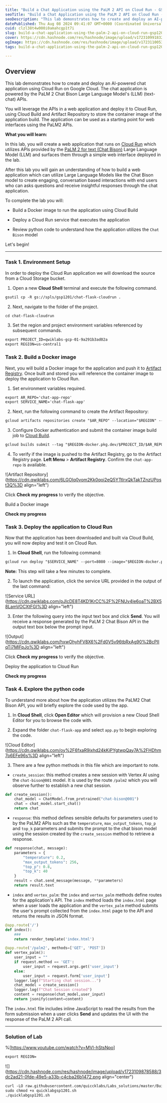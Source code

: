 ```yaml
---
title: "Build a Chat Application using the PaLM 2 API on Cloud Run - GSP1201"
seoTitle: "Build a Chat Application using the PaLM 2 API on Cloud Run - GSP1201"
seoDescription: "This lab demonstrates how to create and deploy an AI-powered chat application using Cloud Run on Google Cloud. The chat application is powered by the PaLM 2"
datePublished: Thu Aug 08 2024 09:41:07 GMT+0000 (Coordinated Universal Time)
cuid: clzl38t4w000i0amahcgp1t7i
slug: build-a-chat-application-using-the-palm-2-api-on-cloud-run-gsp1201
cover: https://cdn.hashnode.com/res/hashnode/image/upload/v1723109918328/7a0069a9-d9b6-4ee9-b9b3-e354098b0f37.png
ogImage: https://cdn.hashnode.com/res/hashnode/image/upload/v1723110053159/d23bbce1-7695-4685-bd22-f384d900c17e.png
tags: build-a-chat-application-using-the-palm-2-api-on-cloud-run-gsp1201

---
```


## **Overview**

This lab demonstrates how to create and deploy an AI-powered chat application using Cloud Run on Google Cloud. The chat application is powered by the PaLM 2 Chat Bison Large Language Model's (LLM) (text-chat) APIs.

You will leverage the APIs in a web application and deploy it to Cloud Run, using Cloud Build and Artifact Repository to store the container image of the application build. The application can be used as a starting point for web interfaces using the PaLM2 APIs.

**What you will learn:**

In this lab, you will create a web application that runs on [Cloud Run](https://cloud.google.com/run/) which utilizes APIs provided by the [PaLM 2 for text (Chat Bison)](https://cloud.google.com/vertex-ai/docs/generative-ai/model-reference/text-chat) Large Language Model (LLM) and surfaces them through a simple web interface deployed in the lab.

After this lab you will gain an understanding of how to build a web application which can utilize Large Language Models like the Chat Bison model to create engaging, conversation based interactions with end users who can asks questions and receive insightful responses through the chat application.

To complete the lab you will:

* Build a Docker image to run the application using Cloud Build
    
* Deploy a Cloud Run service that executes the application
    
* Review python code to understand how the application utilizes the `Chat Bison` model
    

Let's begin!

---

### **Task 1. Environment Setup**

In order to deploy the Cloud Run application we will download the source from a Cloud Storage bucket.

1. Open a new **Cloud Shell** terminal and execute the following command.
    

```apache
gsutil cp -R gs://spls/gsp1201/chat-flask-cloudrun .
```

2. Next, navigate to the folder of the project.
    

```apache
cd chat-flask-cloudrun
```

3. Set the region and project environment variables referenced by subsequent commands.
    

```apache
export PROJECT_ID=qwiklabs-gcp-01-9a291b3ad02a
export REGION=us-central1
```

### **Task 2. Build a Docker image**

Next, you will build a Docker image for the application and push it to [Artifact Registry](https://cloud.google.com/artifact-registry/docs/container-concepts). Once built and stored you will reference the container image to deploy the application to Cloud Run.

1. Set environment variables required.
    

```apache
export AR_REPO='chat-app-repo'
export SERVICE_NAME='chat-flask-app'
```

2. Next, run the following command to create the Artifact Repository:
    

```apache
gcloud artifacts repositories create "$AR_REPO" --location="$REGION" --repository-format=Docker
```

3. Configure Docker authentication and submit the container image build job to [Cloud Build](https://cloud.google.com/build/docs/build-push-docker-image).
    

```apache
gcloud builds submit --tag "$REGION-docker.pkg.dev/$PROJECT_ID/$AR_REPO/$SERVICE_NAME"
```

4. To verify if the image is pushed to the Artifact Registry, go to the Artifact Registry page. **Left Menu** &gt; **Artifact Registry**. Confirm the `chat-app-repo` is available.
    

![Artifact Repository](https://cdn.qwiklabs.com/6LGOIq0vom2Kk0qoi2eQ5YTtlrxQkTakTZnzUPost3Q%3D align="left")

Click **Check my progress** to verify the objective.

Build a Docker image

**Check my progress**

### **Task 3. Deploy the application to Cloud Run**

Now that the application has been downloaded and built via Cloud Build, you will now deploy and test it on Cloud Run.

1. In **Cloud Shell**, run the following command:
    

```apache
gcloud run deploy "$SERVICE_NAME" --port=8080 --image="$REGION-docker.pkg.dev/$PROJECT_ID/$AR_REPO/$SERVICE_NAME:latest" --allow-unauthenticated --region=$REGION --platform=managed --project=$PROJECT_ID --set-env-vars=GCP_PROJECT=$PROJECT_ID,GCP_REGION=$REGION
```

**Note:** This step will take a few minutes to complete.

2. To launch the application, click the service URL provided in the output of the last command:
    

![Service URL](https://cdn.qwiklabs.com/pJIcDE8T4KD1KrCC%2F%2FNUv4le6oaT%2BX58LamVOCXtFGI%3D align="left")

3. Enter the following query into the input text box and click **Send**. You will receive a response generated by the PaLM 2 Chat Bison API in the output text box below the prompt input.
    

![Output](https://cdn.qwiklabs.com/hxwOhyhFV8X6%2Fd0V5v96tbRxAg90%2BcPIIqTi7MlFpJo%3D align="left")

Click **Check my progress** to verify the objective.

Deploy the application to Cloud Run

**Check my progress**

### **Task 4. Explore the python code**

To understand more about how the application utilizes the PaLM2 Chat Bison API, you will briefly explore the code used by the app.

1. In **Cloud Shell**, click **Open Editor** which will provision a new Cloud Shell Editor for you to browse the code with.
    
2. Expand the folder `chat-flask-app` and select `app.py` to begin exploring the code.
    

![Cloud Editor](https://cdn.qwiklabs.com/oy%2F6fxaR9ixhd24kKiPYgtwpQay7A%2FHDhm7o6EFe96s%3D align="left")

3. There are a few python methods in this file which are important to note.
    

* `create_session`: this method creates a new session with Vertex AI using the `chat-bison@001` model. It is used by the route `/palm2` which you will observe further to establish a new chat session.
    

```python
def create_session():
    chat_model = ChatModel.from_pretrained("chat-bison@001")
    chat = chat_model.start_chat()
    return chat
```

* `response`: this method defines sensible defaults for parameters used to by the PaLM2 APIs such as the `temperature`, `max_output_tokens`, `top_p` and `top_k` parameters and submits the prompt to the chat bison model using the session created by the `create_session` method to retrieve a response.
    

```python
def response(chat, message):
    parameters = {
        "temperature": 0.2,
        "max_output_tokens": 256,
        "top_p": 0.8,
        "top_k": 40
    }
    result = chat.send_message(message, **parameters)
    return result.text
```

* `index` and `vertex_palm`: the `index` and `vertex_palm` methods define routes for the application's API. The `index` method loads the `index.html` page when a user loads the application and the `vertex_palm` method submits the user's prompt collected from the `index.html` page to the API and returns the results in JSON format.
    

```python
@app.route('/')
def index():
    ###
    return render_template('index.html')

@app.route('/palm2', methods=['GET', 'POST'])
def vertex_palm():
    user_input = ""
    if request.method == 'GET':
        user_input = request.args.get('user_input')
    else:
        user_input = request.form['user_input']
    logger.log(f"Starting chat session...")
    chat_model = create_session()
    logger.log(f"Chat Session created")
    content = response(chat_model,user_input)
    return jsonify(content=content)
```

The `index.html` file includes inline JavaScript to read the results from the form submission when a user clicks **Send** and updates the UI with the response of the PaLM 2 API call.

---

### Solution of Lab

%[https://www.youtube.com/watch?v=MVI-hStsNpo] 

```apache
export REGION=
```

![](https://cdn.hashnode.com/res/hashnode/image/upload/v1723109878588/3dc2ad21-0fde-49e5-a33b-c4cba26b1472.png align="center")

```apache
curl -LO raw.githubusercontent.com/quiccklabs/Labs_solutions/master/Build%20a%20Chat%20Application%20using%20the%20PaLM%202%20API%20on%20Cloud%20Run/quicklabgsp1201.sh
sudo chmod +x quicklabgsp1201.sh
./quicklabgsp1201.sh
```